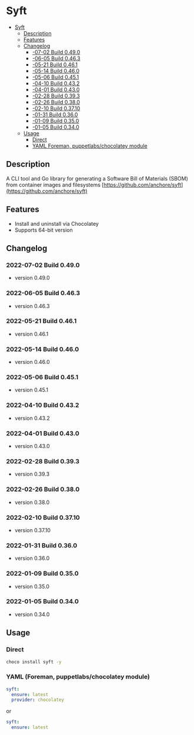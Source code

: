 
# Syft
<!-- TOC -->

- [Syft](#syft)
  - [Description](#description)
  - [Features](#features)
  - [Changelog](#changelog)
    - [-07-02 Build 0.49.0](#-07-02-build-0490)
    - [-06-05 Build 0.46.3](#-06-05-build-0463)
    - [-05-21 Build 0.46.1](#-05-21-build-0461)
    - [-05-14 Build 0.46.0](#-05-14-build-0460)
    - [-05-06 Build 0.45.1](#-05-06-build-0451)
    - [-04-10 Build 0.43.2](#-04-10-build-0432)
    - [-04-01 Build 0.43.0](#-04-01-build-0430)
    - [-02-28 Build 0.39.3](#-02-28-build-0393)
    - [-02-26 Build 0.38.0](#-02-26-build-0380)
    - [-02-10 Build 0.37.10](#-02-10-build-03710)
    - [-01-31 Build 0.36.0](#-01-31-build-0360)
    - [-01-09 Build 0.35.0](#-01-09-build-0350)
    - [-01-05 Build 0.34.0](#-01-05-build-0340)
  - [Usage](#usage)
    - [Direct](#direct)
    - [YAML Foreman, puppetlabs/chocolatey module](#yaml-foreman-puppetlabschocolatey-module)

<!-- /TOC -->
## Description

A CLI tool and Go library for generating a Software Bill of Materials (SBOM) from container images and filesystems [https://github.com/anchore/syft](https://github.com/anchore/syft)

## Features

- Install and uninstall via Chocolatey
- Supports 64-bit version

## Changelog

### 2022-07-02 Build 0.49.0

- version 0.49.0

### 2022-06-05 Build 0.46.3

- version 0.46.3

### 2022-05-21 Build 0.46.1

- version 0.46.1

### 2022-05-14 Build 0.46.0

- version 0.46.0

### 2022-05-06 Build 0.45.1

- version 0.45.1

### 2022-04-10 Build 0.43.2

- version 0.43.2

### 2022-04-01 Build 0.43.0

- version 0.43.0

### 2022-02-28 Build 0.39.3

- version 0.39.3

### 2022-02-26 Build 0.38.0

- version 0.38.0

### 2022-02-10 Build 0.37.10

- version 0.37.10

### 2022-01-31 Build 0.36.0

- version 0.36.0

### 2022-01-09 Build 0.35.0

- version 0.35.0

### 2022-01-05 Build 0.34.0

- version 0.34.0

## Usage

### Direct

```cmd
choco install syft -y
```

### YAML (Foreman, puppetlabs/chocolatey module)

```yaml
syft:
  ensure: latest
  provider: chocolatey
```

or

```yaml
syft:
  ensure: latest
```
